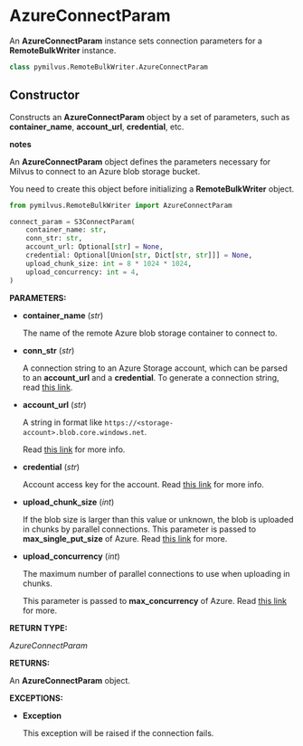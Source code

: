 # AzureConnectParam

An **AzureConnectParam** instance sets connection parameters for a **RemoteBulkWriter** instance.

```python
class pymilvus.RemoteBulkWriter.AzureConnectParam
```

## Constructor

Constructs an **AzureConnectParam** object by a set of parameters, such as **container_name**, **account_url**, **credential**, etc.

<div class="admonition note">

<p><b>notes</b></p>

<p>An <strong>AzureConnectParam</strong> object defines the parameters necessary for Milvus to connect to an Azure blob storage bucket.</p>
<p>You need to create this object before initializing a <strong>RemoteBulkWriter</strong> object.</p>

</div>

```python
from pymilvus.RemoteBulkWriter import AzureConnectParam

connect_param = S3ConnectParam(
    container_name: str,
    conn_str: str,
    account_url: Optional[str] = None,
    credential: Optional[Union[str, Dict[str, str]]] = None,
    upload_chunk_size: int = 8 * 1024 * 1024,
    upload_concurrency: int = 4,
)
```

**PARAMETERS:**

- **container_name** (*str*)

    The name of the remote Azure blob storage container to connect to.

- **conn_str** (*str*)

    A connection string to an Azure Storage account, which can be parsed to an **account_url** and a **credential**. To generate a connection string, read [this link](https://learn.microsoft.com/en-us/azure/storage/common/storage-configure-connection-string).

- **account_url** (*str*)

    A string in format like `https://<storage-account>.blob.core.windows.net`.

    Read [this link](https://learn.microsoft.com/en-us/azure/storage/common/storage-account-overview) for more info.

- **credential** (*str*)

    Account access key for the account. Read [this link](https://learn.microsoft.com/en-us/azure/storage/common/storage-account-keys-manage?tabs=azure-portal#view-account-access-keys) for more info.

- **upload_chunk_size** (*int*)

    If the blob size is larger than this value or unknown, the blob is uploaded in chunks by parallel connections. This parameter is passed to **max_single_put_size** of Azure. Read [this link](https://learn.microsoft.com/en-us/azure/storage/blobs/storage-blob-upload-python#specify-data-transfer-options-for-upload) for more.

- **upload_concurrency** (*int*)

    The maximum number of parallel connections to use when uploading in chunks. 

    This parameter is passed to **max_concurrency** of Azure. Read [this link](https://learn.microsoft.com/en-us/azure/storage/blobs/storage-blob-upload-python#specify-data-transfer-options-for-upload) for more.

**RETURN TYPE:**

*AzureConnectParam*

**RETURNS:**

An **AzureConnectParam** object.

**EXCEPTIONS:**

- **Exception**

    This exception will be raised if the connection fails.

